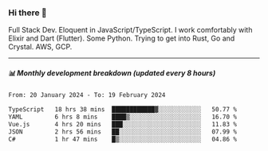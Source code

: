 ### Hi there 👋

Full Stack Dev. Eloquent in JavaScript/TypeScript. I work comfortably with Elixir and Dart (Flutter). Some Python. Trying to get into Rust, Go and Crystal. AWS, GCP.

***

##### 📊 Monthly development breakdown (updated every 8 hours)

<!--START_SECTION:waka-->

```txt
From: 20 January 2024 - To: 19 February 2024

TypeScript   18 hrs 38 mins  ████████████▓░░░░░░░░░░░░   50.77 %
YAML         6 hrs 8 mins    ████▒░░░░░░░░░░░░░░░░░░░░   16.70 %
Vue.js       4 hrs 20 mins   ███░░░░░░░░░░░░░░░░░░░░░░   11.83 %
JSON         2 hrs 56 mins   ██░░░░░░░░░░░░░░░░░░░░░░░   07.99 %
C#           1 hr 47 mins    █▒░░░░░░░░░░░░░░░░░░░░░░░   04.86 %
```

<!--END_SECTION:waka-->
